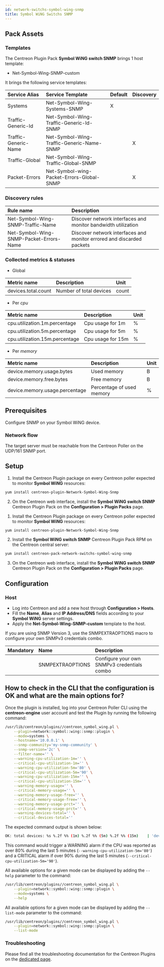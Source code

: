 ```yaml
---
id: network-switchs-symbol-wing-snmp
title: Symbol WiNG Switchs SNMP
---
```


## Pack Assets

### Templates

The Centreon Plugin Pack **Symbol WiNG switch SNMP** brings 1 host template:
* Net-Symbol-Wing-SNMP-custom

It brings the following service templates:

| Service Alias        | Service Template                          | Default | Discovery |
|:---------------------|:------------------------------------------|:--------|:----------|
| Systems              | Net-Symbol-Wing-Systems-SNMP              | X       |           |
| Traffic-Generic-Id   | Net-Symbol-Wing-Traffic-Generic-Id-SNMP   |         |           |
| Traffic-Generic-Name | Net-Symbol-Wing-Traffic-Generic-Name-SNMP |         | X         |
| Traffic-Global       | Net-Symbol-Wing-Traffic-Global-SNMP       |         |           |
| Packet-Errors        | Net-Symbol-wing-Packet-Errors-Global-SNMP |         | X         |

### Discovery rules

| Rule name                               | Description                                                           |
|:----------------------------------------|:----------------------------------------------------------------------|
| Net-Symbol-Wing-SNMP-Traffic-Name       | Discover network interfaces and monitor bandwidth utilization         |
| Net-Symbol-Wing-SNMP-Packet-Errors-Name | Discover network interfaces and monitor errored and discarded packets |

### Collected metrics & statuses

<!--DOCUSAURUS_CODE_TABS-->

<!--Systems-->

* Global

| Metric name         | Description             | Unit  |
|:--------------------|:------------------------|:------|
| devices.total.count | Number of total devices | count |

* Per *cpu*

| Metric name                    | Description       | Unit |
|:-------------------------------|:------------------|:-----|
| cpu.utilization.1m.percentage  | Cpu usage for 1m  | %    |
| cpu.utilization.5m.percentage  | Cpu usage for 5m  | %    |
| cpu.utilization.15m.percentage | Cpu usage for 15m | %    |

* Per *memory*

| Metric name                    | Description               | Unit |
|:-------------------------------|:--------------------------|:-----|
| device.memory.usage.bytes      | Used memory               | B    |
| device.memory.free.bytes       | Free memory               | B    |
| device.memory.usage.percentage | Percentage of used memory | %    |

<!--END_DOCUSAURUS_CODE_TABS-->

## Prerequisites

Configure SNMP on your Symbol WiNG device.

### Network flow

The target server must be reachable from the Centreon Poller on the UDP/161 SNMP
port.

## Setup

<!--DOCUSAURUS_CODE_TABS-->

<!--Online License-->

1. Install the Centreon Plugin package on every Centreon poller expected to monitor **Symbol WiNG** resources:

```bash
yum install centreon-plugin-Network-Symbol-Wing-Snmp
```

2. On the Centreon web interface, install the **Symbol WiNG switch SNMP** Centreon Plugin Pack on the **Configuration > Plugin Packs** page.

<!--Offline License-->

1. Install the Centreon Plugin package on every Centreon poller expected to monitor **Symbol WiNG** resources:

```bash
yum install centreon-plugin-Network-Symbol-Wing-Snmp
```

2. Install the **Symbol WiNG switch SNMP** Centreon Plugin Pack RPM on the Centreon central server:

 ```bash
yum install centreon-pack-network-switchs-symbol-wing-snmp
```

3. On the Centreon web interface, install the **Symbol WiNG switch SNMP** Centreon Plugin Pack on the **Configuration > Plugin Packs** page.

<!--END_DOCUSAURUS_CODE_TABS-->

## Configuration

### Host

* Log into Centreon and add a new host through **Configuration > Hosts**.
* Fill the **Name**, **Alias** and **IP Address/DNS** fields according to your **Symbol WiNG** server settings.
* Apply the **Net-Symbol-Wing-SNMP-custom** template to the host.

If you are using SNMP Version 3, use the SNMPEXTRAOPTIONS macro to configure
your own SNMPv3 credentials combo.

| Mandatory | Name             | Description                                 |
|:----------|:-----------------|:--------------------------------------------|
|           | SNMPEXTRAOPTIONS | Configure your own SNMPv3 credentials combo |

## How to check in the CLI that the configuration is OK and what are the main options for?

Once the plugin is installed, log into your Centreon Poller CLI using the
**centreon-engine** user account and test the Plugin by running the following
command:

```bash
/usr/lib/centreon/plugins//centreon_symbol_wing.pl \
    --plugin=network::symbol::wing::snmp::plugin \
    --mode=systems \
    --hostname='10.0.0.1' \
    --snmp-community='my-snmp-community' \
    --snmp-version='2c' \
    --filter-name='' \
    --warning-cpu-utilization-1m='' \
    --critical-cpu-utilization-1m='' \
    --warning-cpu-utilization-5m='80' \
    --critical-cpu-utilization-5m='90' \
    --warning-cpu-utilization-15m='' \
    --critical-cpu-utilization-15m='' \
    --warning-memory-usage='' \
    --critical-memory-usage='' \
    --warning-memory-usage-free='' \
    --critical-memory-usage-free='' \
    --warning-memory-usage-prct='' \
    --critical-memory-usage-prct='' \
    --warning-devices-total='' \
    --critical-devices-total='' 
```

The expected command output is shown below:

```bash
OK: total devices: %s %.2f %% (1m) %.2f %% (5m) %.2f %% (15m)    | 'devices.total.count'=9000;;;0; 'cpu.utilization.1m.percentage'=9000%;;;0;100 'cpu.utilization.5m.percentage'=9000%;80;90;0;100 'cpu.utilization.15m.percentage'=9000%;;;0;100 'device.memory.usage.bytes'=9000B;;;0; 'device.memory.free.bytes'=9000B;;;0; 'device.memory.usage.percentage'=9000%;;;0;100 
```

This command would trigger a WARNING alarm if the CPU was reported as over 80% during the last 5 minutes
(`--warning-cpu-utilization-5m='80'`) and a CRITICAL alarm if over
90% during the last 5 minutes (`--critical-cpu-utilization-5m='90'`).

All available options for a given mode can be displayed by adding the
`--help` parameter to the command:

```bash
/usr/lib/centreon/plugins//centreon_symbol_wing.pl \
    --plugin=network::symbol::wing::snmp::plugin \
    --mode=systems \
    --help
```

All available options for a given mode can be displayed by adding the
`--list-mode` parameter to the command:

```bash
/usr/lib/centreon/plugins//centreon_symbol_wing.pl \
    --plugin=network::symbol::wing::snmp::plugin \
    --list-mode 
```

### Troubleshooting

Please find all the troubleshooting documentation for the Centreon Plugins
on the [dedicated page](../getting-started/how-to-guides/troubleshooting-plugins.md#troubleshooting-snmp).
